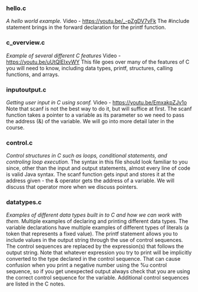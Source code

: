 ### hello.c
*A hello world example.*
Video - https://youtu.be/_-pZgDV7vFk
The #include statement brings in the forward declaration for the printf function.

### c_overview.c
*Example of several different C features*
Video - https://youtu.be/uUtQIEIxvWY 
This file goes over many of the features of C you will need to know, including data types, printf, structures, calling functions, and arrays.

### inputoutput.c
*Getting user input in C using scanf.*
Video - https://youtu.be/EmxakpZJv1o 
Note that scanf is not the best way to do it, but will suffice at first.  The scanf function takes a pointer to a variable as its parameter so we need to pass the address (&) of the variable.  We will go into more detail later in the course.

### control.c
*Control structures in C such as loops, conditional statements, and controling loop execution.*
The syntax in this file should look familiar to you since, other than the input and output statements, almost every line of code is valid Java syntax.  The scanf function gets input and stores it at the address given - the & operator gets the address of a variable.  We will discuss that operator more when we discuss pointers. 

### datatypes.c
*Examples of different data types built in to C and how we can work with them.*
Multiple examples of declaring and printing different data types.  The variable declarations have multiple examples of different types of literals (a token that represents a fixed value).  The printf statement allows you to include values in the output string through the use of control sequences.  The control sequences are replaced by the expression(s) that follows the output string.  Note that whatever expression you try to print will be implicitly converted to the type declared in the control sequence.  That can cause confusion when you print a negative number using the %u control sequence, so if you get unexpected output always check that you are using the correct control sequence for the variable.  Additional control sequences are listed in the C notes.


